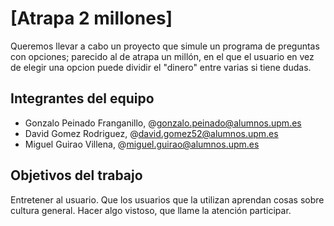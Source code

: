 # [Atrapa 2 millones]
Queremos llevar a cabo un proyecto que simule un programa de preguntas con opciones; parecido al de atrapa un millón, en el que el usuario en vez de elegir una opcion puede dividir el "dinero" entre varias si tiene dudas.

## Integrantes del equipo
- Gonzalo Peinado Franganillo, @gonzalo.peinado@alumnos.upm.es
- David Gomez Rodriguez, @david.gomez52@alumnos.upm.es
- Miguel Guirao Villena, @miguel.guirao@alumnos.upm.es

## Objetivos del trabajo
Entretener al usuario.
Que los usuarios que la utilizan aprendan cosas sobre cultura general.
Hacer algo vistoso, que llame la atención participar.
